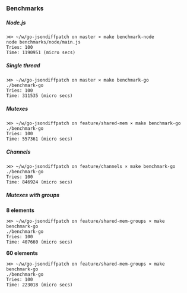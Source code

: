 ### Benchmarks

##### Node.js

```
⋊> ~/w/go-jsondiffpatch on master ⨯ make benchmark-node
node benchmarks/node/main.js
Tries: 100
Time: 1190951 (micro secs)
```

##### Single thread

```
⋊> ~/w/go-jsondiffpatch on master ⨯ make benchmark-go
./benchmark-go
Tries: 100
Time: 311535 (micro secs)
```

##### Mutexes

```
⋊> ~/w/go-jsondiffpatch on feature/shared-mem ⨯ make benchmark-go
./benchmark-go
Tries: 100
Time: 557361 (micro secs)
```

##### Channels

```
⋊> ~/w/go-jsondiffpatch on feature/channels ⨯ make benchmark-go
./benchmark-go
Tries: 100
Time: 846924 (micro secs)
```

##### Mutexes with groups

**8 elements**

```
⋊> ~/w/go-jsondiffpatch on feature/shared-mem-groups ⨯ make benchmark-go
./benchmark-go
Tries: 100
Time: 407660 (micro secs)
```

**60 elements**

```
⋊> ~/w/go-jsondiffpatch on feature/shared-mem-groups ⨯ make benchmark-go
./benchmark-go
Tries: 100
Time: 223018 (micro secs)
```
